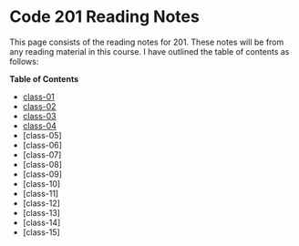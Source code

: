 # Code 201 Reading Notes
This page consists of the reading notes for 201.
These notes will be from any reading material in this course.
I have outlined the table of contents as follows:

**Table of Contents**
 - [class-01](class-01.md)
 - [class-02](class-02.md)
 - [class-03](class-03.md)
 - [class-04](class-04.md)
 - [class-05]
 - [class-06]
 - [class-07]
 - [class-08]
 - [class-09]
 - [class-10]
 - [class-11]
 - [class-12]
 - [class-13]
 - [class-14]
 - [class-15]